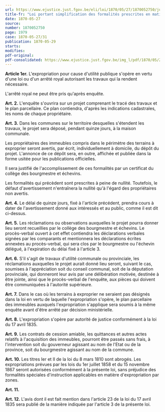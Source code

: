 ```yaml
---
url: https://www.ejustice.just.fgov.be/eli/loi/1870/05/27/1870052750/justel
title-fr: "Loi portant simplification des formalités prescrites en matière d'expropriation pour cause d'utilité publique (NOTE : abrogé pour la Région flamande par DCFL 2017-02-24/22, art. 122,2°, 002; En vigueur : 01-01-2018) (NOTE : abrogé pour la Région wallonne à l'exception de l'art. 9, par DRW 2018-11-22/12, art. 66, 003; En vigueur : 01-07-2019)(NOTE : Consultation des versions antérieures à partir du 25-04-2017 et mise à jour au 18-12-2018)"
date: 1870-05-27
source:
number: 1870052750
page: 1979
case: 1870-05-27/31
publication: 1870-05-29
starts:
modifies:
pdf-original:
pdf-consolidated: https://www.ejustice.just.fgov.be/img_l/pdf/1870/05/27/1870052750_F.pdf
---
```


**Article 1er.** L'expropriation pour cause d'utilité publique s'opère en vertu d'une loi ou d'un arrêté royal autorisant les travaux qui la rendent nécessaire.

L'arrêté royal ne peut être pris qu'après enquête.

**Art. 2.** L'enquête s'ouvrira sur un projet comprenant le tracé des travaux et le plan parcellaire. Ce plan contiendra, d'après les indications cadastrales, les noms de chaque propriétaire.

**Art. 3.** Dans les communes sur le territoire desquelles s'étendent les travaux, le projet sera déposé, pendant quinze jours, à la maison communale.

Les propriétaires des immeubles compris dans le périmètre des terrains à exproprier seront avertis, par écrit, individuellement à domicile, du dépôt du projet. L'annonce de ce dépôt sera, en outre, affichée et publiée dans la forme usitée pour les publications officielles.

Il sera justifié de l'accomplissement de ces formalités par un certificat du collège des bourgmestre et échevins.

Les formalités qui précèdent sont prescrites à peine de nullité. Toutefois, le défaut d'avertissement n'entraînera la nullité qu'à l'égard des propriétaires non avertis.

**Art. 4.** Le délai de quinze jours, fixé à l'article précédent, prendra cours à dater de l'avertissement donné aux intéressés et au public, comme il est dit ci-dessus.

**Art. 5.** Les réclamations ou observations auxquelles le projet pourra donner lieu seront recueillies par le collège des bourgmestre et échevins. Le procès-verbal ouvert à cet effet contiendra les déclarations verbales signées par les comparants et mentionnera les déclarations écrites annexées au procès-verbal, qui sera clos par le bourgmestre ou l'échevin délégué, à l'expiration du délai fixé à l'article 3.

**Art. 6.** S'il s'agit de travaux d'utilité communale ou provinciale, les réclamations auxquelles le projet aurait donné lieu seront, suivant le cas, soumises à l'appréciation soit du conseil communal, soit de la députation provinciale, qui donneront leur avis par une délibération motivée, destinée à être jointe, ainsi que le procès-verbal de l'enquête, aux pièces qui doivent être communiquées à l'autorité supérieure.

**Art. 7.** Dans le cas où les terrains à exproprier ne seraient pas désignés dans la loi en vertu de laquelle l'expropriation s'opère, le plan parcellaire des immeubles auxquels l'expropriation s'applique sera soumis à la même enquête avant d'être arrêté par décision ministérielle.

**Art. 8.** L'expropriation s'opère par autorité de justice conformément à la loi du 17 avril 1835.

**Art. 9.** Les contrats de cession amiable, les quittances et autres actes relatifs à l'acquisition des immeubles, pourront être passés sans frais, à l'intervention soit du gouverneur agissant au nom de l'Etat ou de la province, soit du bourgmestre agissant au nom de la commune.

**Art. 10.** Les titres Ier et II de la loi du 8 mars 1810 sont abrogés. Les expropriations prévues par les lois du 1er juillet 1858 et du 15 novembre 1867 seront autorisées conformément à la présente loi, sans préjudice des formalités spéciales d'instruction applicables en matière d'expropriation par zones.

**Art. 11.** <disposition abrogatoire>

**Art. 12.** L'avis dont il est fait mention dans l'article 23 de la loi du 17 avril 1835 sera publié de la manière indiquée par l'article 3 de la présente loi.
